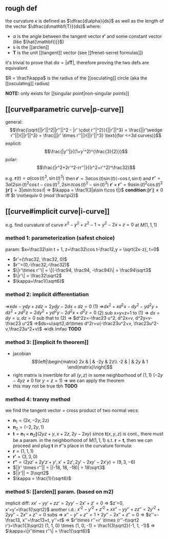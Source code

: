 ## rough def
the curvature $\kappa$ is defined as $\dfrac{d\alpha}{ds}$ as well as the length of the vector $\dfrac{d\mathbf{T}}{ds}$
where:
- $\alpha$ is the angle between the tangent vector $\mathbf{r'}$ and some constant vector (like $\hat{\mathbf{i}}$)
- s is the [[arclen]]
- $\mathbf{T}$ is the unit [[tangent]] vector (see [[frenet-serret formulas]])

it's trivial to prove that $d\alpha = |d\mathbf{T}|$, therefore proving the two defs are equivalent

$R = \frac1\kappa$ is the radius of the [[osculating]] circle (aka the [[osculating]] radius)

**NOTE:** only exists for [[singular point|non-singular points]]

## [[curve#parametric curve|p-curve]]
general: 
$$\frac{\sqrt{||r'||^2||r''||^2 - |r' \cdot r''|^2}}{||r'||^3} = \frac{||r'\wedge r''||}{||r'||^3} = \frac{||r' \times r''||}{||r'||^3} \text{(for <=3d curves)}$$
explicit:
$$\frac{|y''|}{(1+y'^2)^{\frac{3}{2}}}$$
polar:
$$\frac{|r^2+2r'^2-rr''|}{(r^2+r'^2)^\frac32}$$

e.g. $\mathbf r(t)=a(\cos(t)^3, \sin(t)^3)$
then $\mathbf r' = 3a\cos(t)\sin(t)(-\cos t,\sin t)$
and $\mathbf r''=3a(2\sin(t)^2\cos t-\cos(t)^3,2\sin t\cos(t)^2-\sin(t)^3)$
$\mathbf r' \times \mathbf r'' = 9a\sin(t)^2\cos(t)^2$
$\|\mathbf r'\| = 3|a\sin t\cos t|$
=> $\kappa = \frac1{3|a\sin t\cos t|}$
**condition**:$\|\mathbf r'\| \ne 0$ iff $t \not\equiv 0 (mod \frac\pi2)$

## [[curve#implicit curve|i-curve]]
e.g. find curvature of curve $x^2-y^2+z^2-1=y^2-2x+z=0$ at $M(1,1,1)$
### method 1: parameterization (safest choice)
param: $x=\frac32\sin t + 1, z=\frac32\cos t-\frac12,y = \sqrt{2x-z}, t=0$
- $r'=(\frac32, \frac32, 0)$
- $r''=(0,-\frac32,-\frac32)$
- $\|r'\times r''\| = \|(-\frac94, \frac94, -\frac94)\| = \frac94\sqrt3$
- $\|r'\| = \frac32\sqrt2$
- $\kappa=\frac1{\sqrt6}$
### method 2: implicit differentiation
=>$xdx-ydy+zdz=2ydy-2dx+dz=0$ (1)
=>$dx^2+xd^2x-dy^2-yd^2y+dz^2+zd^2z=2dy^2+yd^2y-2d^2x+d^2z=0$ (2)
sub x=y=z=1 to (1) => $dx=dy=u,dz=0$
sub that to (2) => $d^2z=-\frac23 u^2, d^2x=v, d^2y=v-\frac23 u^2$ 
=>$ds=u\sqrt2,dr\times d^2r=u(-\frac23u^2+v, \frac23u^2-v,\frac23u^2+v)$
=>idk lmfao **TODO**
### method 3: [[implicit fn theorem]]
- jacobian $$\left|\begin{matrix}
		2x & | & -2y & 2z\\
		-2 & | & 2y & 1
	\end{matrix}\right|$$
- right matrix is invertible for all $(y,z)$ in some neighborhood of $(1,1)$ ($-2y-4yz\ne0$ for $y=z=1$) => we can apply the theorem
- this may not be true tbh **TODO**
### method 4: tranny method
we find the tangent vector = cross product of two normal vecs:
- $\mathbf{n}_1=(2x,-2y,2z)$
- $\mathbf{n}_2=(-2,2y,1)$
- $\mathbf{t} = \mathbf{n}_1 \times \mathbf{n}_2 \| (2yz+y,x+2z,2y-2xy)$
since $\mathbf{t}(x,y,z)$ is cont., there must be a param. in the neighborhood of $M(1,1,1)$ s.t. $\mathbf{r} = \mathbf{t}$, then we can proceed and plug $\mathbf{t}$ in $\mathbf{r'}$'s place in the curvature formula:
- $\mathbf{r} = (1,1,1)$
- $\mathbf{r'} = (3,3,0)$
- $\mathbf{r''} = (2yz'+2y'z+y',x'+2z',2y'-2xy'-2x'y) = (9,3,-6)$
- $||r' \times r''|| = |(-18, 18, -18)| = 18\sqrt3$
- $||r'|| = 3\sqrt2$
- $\kappa = \frac{1}{\sqrt6}$
### method 5: [[arclen]] param. (based on m2)
implicit diff: $xx'-yy'+zz'=2yy'-2x'+z'=0$
=> $z'=0, x'=y'=\frac1{\sqrt2}$
another i.d.: $x'^2-y'^2+z'^2+xx''-yy''+zz''= 2y'^2+2yy'' -2x''+z''=0$
subs => $x''-y''+z''=1+2y''-2x''+z''=0$
=> $z''=-\frac13, x''=\frac13+t, y''=t$
=> $r'\times r''=r' \times (r''-t\sqrt2 r')=\frac1{3\sqrt2} (1, 1, 0) \times (1, 0, -1) = \frac1{3\sqrt2}(-1, 1, -1)$
=> $\kappa=\|r'\times r''\| = \frac1{\sqrt6}$

